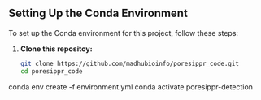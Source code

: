 ## Setting Up the Conda Environment

To set up the Conda environment for this project, follow these steps:

1. **Clone this repositoy:**

   ```bash
   git clone https://github.com/madhubioinfo/poresippr_code.git
   cd poresippr_code
conda env create -f environment.yml
conda activate poresippr-detection

